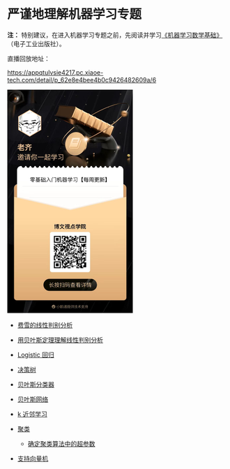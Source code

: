 # 严谨地理解机器学习专题

**注：** 特别建议，在进入机器学习专题之前，先阅读并学习[《机器学习数学基础》](http://math.itdiffer.com)（电子工业出版社）。

直播回放地址：

https://appqtulvsie4217.pc.xiaoe-tech.com/detail/p_62e8e4bee4b0c9426482609a/6

<img src="./images/living.jpeg" style="zoom:50%;" />

- [费雪的线性判别分析](fisher-lda.md)
- [用贝叶斯定理理解线性判别分析](bayes-lda.md)
- [Logistic 回归](logisticregression.md)
- [决策树](decision-tree.md)
- [贝叶斯分类器](bayes-classifier.md)
- [贝叶斯网络](bayes-network.md)
- [k 近邻学习](knn.md)
- [聚类](clustering.md)
  - [确定聚类算法中的超参数](inertia.md)

- [支持向量机](svm.md)

